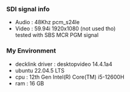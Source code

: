 
### SDI signal info
* Audio : 48Khz pcm_s24le
* Video : 59.94i 1920x1080 (not used tho)    
tested with SBS MCR PGM signal

### My Environment
* decklink driver : desktopvideo 14.4.1a4 
* ubuntu 22.04.5 LTS
* cpu : 12th Gen Intel(R) Core(TM) i5-12600H
* ram : 16 GB

